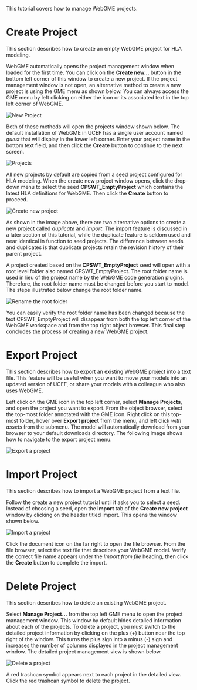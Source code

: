 This tutorial covers how to manage WebGME projects.

# Create Project
This section describes how to create an empty WebGME project for HLA modeling.

WebGME automatically opens the project management window when loaded for the first time. You can click on the **Create new...** button in the bottom left corner of this window to create a new project. If the project management window is not open, an alternative method to create a new project is using the GME menu as shown below. You can always access the GME menu by left clicking on either the icon or its associated text in the top left corner of WebGME.

![New Project](webgme-projects-1.png)

Both of these methods will open the projects window shown below. The default installation of WebGME in UCEF has a single user account named *guest* that will display in the lower left corner. Enter your project name in the bottom text field, and then click the **Create** button to continue to the next screen.

![Projects](webgme-projects-2.png)

All new projects by default are copied from a seed project configured for HLA modeling. 
When the create new project window opens, click the drop-down menu to select the seed **CPSWT_EmptyProject** which contains the latest HLA definitions for WebGME. Then click the **Create** button to proceed.

![Create new project](webgme-projects-3.png)

As shown in the image above, there are two alternative options to create a new project called *duplicate* and *import*. The import feature is discussed in a later section of this tutorial, while the duplicate feature is seldom used and near identical in function to seed projects. The difference between seeds and duplicates is that duplicate projects retain the revision history of their parent project.

A project created based on the **CPSWT_EmptyProject** seed will open with a root level folder also named CPSWT_EmptyProject. The root folder name is used in lieu of the project name by the WebGME code generation plugins. Therefore, the root folder name must be changed before you start to model. The steps illustrated below change the root folder name.

![Rename the root folder](webgme-projects-4.png)

You can easily verify the root folder name has been changed because the text CPSWT_EmptyProject will disappear from both the top left corner of the WebGME workspace and from the top right object browser. This final step concludes the process of creating a new WebGME project.

# Export Project
This section describes how to export an existing WebGME project into a text file. This feature will be useful when you want to move your models into an updated version of UCEF, or share your models with a colleague who also uses WebGME.

Left click on the GME icon in the top left corner, select **Manage Projects**, and open the project you want to export. From the object browser, select the top-most folder annotated with the GME icon. Right click on this top-most folder, hover over **Export project** from the menu, and left click *with assets* from the submenu. The model will automatically download from your browser to your default downloads directory. The following image shows how to navigate to the export project menu.

![Export a project](webgme-projects-5.png)

# Import Project
This section describes how to import a WebGME project from a text file.

Follow the create a new project tutorial until it asks you to select a seed. Instead of choosing a seed, open the **Import** tab of the **Create new project** window by clicking on the header titled import. This opens the window shown below.

![Import a project](webgme-projects-6.png)

Click the document icon on the far right to open the file browser. From the file browser, select the text file that describes your WebGME model. Verify the correct file name appears under the *Import from file* heading, then click the **Create** button to complete the import.

# Delete Project
This section describes how to delete an existing WebGME project.

Select **Manage Project...** from the top left GME menu to open the project management window. This window by default hides detailed information about each of the projects. To delete a project, you must switch to the detailed project information by clicking on the plus (+) button near the top right of the window. This turns the plus sign into a minus (-) sign and increases the number of columns displayed in the project management window. The detailed project management view is shown below.

![Delete a project](webgme-projects-7.png)

A red trashcan symbol appears next to each project in the detailed view. Click the red trashcan symbol to delete the project.